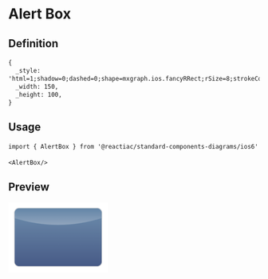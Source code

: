 # Alert Box

## Definition

```
{
  _style: 'html=1;shadow=0;dashed=0;shape=mxgraph.ios.fancyRRect;rSize=8;strokeColor=#dddddd;fillColor=#497198;gradientColor=#193168;opacity=80;fontColor=#ffffff;fontSize=8;whiteSpace=wrap;align=center;sketch=0;hachureGap=4;pointerEvents=0;fontFamily=Helvetica;',
  _width: 150,
  _height: 100,
}
```

## Usage

```
import { AlertBox } from '@reactiac/standard-components-diagrams/ios6'

<AlertBox/>
```

## Preview

<img src="./alert-box.png" width="200"/>
